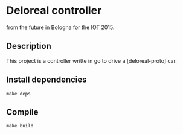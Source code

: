 # Deloreal controller

from the future in Bologna for the [IOT](http://internetof.it) 2015.

## Description
This project is a controller writte in go to drive a [deloreal-proto] car.

## Install dependencies
```
make deps
```

## Compile
```
make build
```
